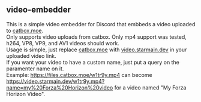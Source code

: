 ## video-embedder

<p>This is a simple video embedder for Discord that embbeds a video uploaded to <a href="https://catbox.moe">catbox.moe</a>.<br /> 
Only supports video uploads from catbox. Only mp4 support was tested, h264, VP8, VP9, and AV1 videos should work.<br /> 
Usage is simple, just replace <a href="https://catbox.moe">catbox.moe</a> with <a href="https://video.starmain.dev">video.starmain.dev</a>
in your uploaded video link. <br />If you want your video to have a custom name, just put a query on the paramenter name on it. <br />
Example: <a href="https://files.catbox.moe/w1tr9y.mp4">https://files.catbox.moe/w1tr9y.mp4</a> can become <a href="https://video.starmain.dev/w1tr9y.mp4?name=my%20Forza%20Horizon%20video">
https://video.starmain.dev/w1tr9y.mp4?name=my%20Forza%20Horizon%20video</a> for a video named "My Forza Horizon Video".</p>
